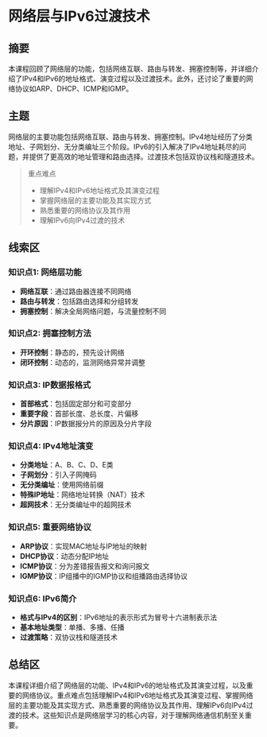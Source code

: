 # 网络层与IPv6过渡技术

## 摘要

本课程回顾了网络层的功能，包括网络互联、路由与转发、拥塞控制等，并详细介绍了IPv4和IPv6的地址格式、演变过程以及过渡技术。此外，还讨论了重要的网络协议如ARP、DHCP、ICMP和IGMP。

## 主题

网络层的主要功能包括网络互联、路由与转发、拥塞控制。IPv4地址经历了分类地址、子网划分、无分类编址三个阶段。IPv6的引入解决了IPv4地址耗尽的问题，并提供了更高效的地址管理和路由选择。过渡技术包括双协议栈和隧道技术。

> 重点难点
>
> - 理解IPv4和IPv6地址格式及其演变过程
> - 掌握网络层的主要功能及其实现方式
> - 熟悉重要的网络协议及其作用
> - 理解IPv6向IPv4过渡的技术

## 线索区

### 知识点1: 网络层功能
- **网络互联**：通过路由器连接不同网络
- **路由与转发**：包括路由选择和分组转发
- **拥塞控制**：解决全局网络问题，与流量控制不同

### 知识点2: 拥塞控制方法
- **开环控制**：静态的，预先设计网络
- **闭环控制**：动态的，监测网络异常并调整

### 知识点3: IP数据报格式
- **首部格式**：包括固定部分和可变部分
- **重要字段**：首部长度、总长度、片偏移
- **分片原因**：IP数据报分片的原因及分片字段

### 知识点4: IPv4地址演变
- **分类地址**：A、B、C、D、E类
- **子网划分**：引入子网掩码
- **无分类编址**：使用网络前缀
- **特殊IP地址**：网络地址转换（NAT）技术
- **超网技术**：无分类编址中的超网技术

### 知识点5: 重要网络协议
- **ARP协议**：实现MAC地址与IP地址的映射
- **DHCP协议**：动态分配IP地址
- **ICMP协议**：分为差错报告报文和询问报文
- **IGMP协议**：IP组播中的IGMP协议和组播路由选择协议

### 知识点6: IPv6简介
- **格式与IPv4的区别**：IPv6地址的表示形式为冒号十六进制表示法
- **基本地址类型**：单播、多播、任播
- **过渡策略**：双协议栈和隧道技术

## 总结区

本课程详细介绍了网络层的功能、IPv4和IPv6的地址格式及其演变过程，以及重要的网络协议。重点难点包括理解IPv4和IPv6地址格式及其演变过程、掌握网络层的主要功能及其实现方式、熟悉重要的网络协议及其作用、理解IPv6向IPv4过渡的技术。这些知识点是网络层学习的核心内容，对于理解网络通信机制至关重要。